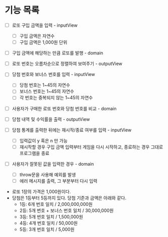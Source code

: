 # 기능 목록

- [ ] 로또 구입 금액을 입력 - inputView
  - [ ] 구입 금액은 자연수
  - [ ] 구입 금액은 1,000원 단위
- [ ] 구입 금액에 해당하는 만큼 로또를 발행 - domain
- [ ] 로또 번호는 오름차순으로 정렬하여 보여주기 - outputView
- [ ] 당첨 번호와 보너스 번호를 입력 - inputView
  - [ ] 당첨 번호는 1~45의 자연수
  - [ ] 보너스 번호는 1~45의 자연수
  - [ ] 각 번호는 중복되지 않는 1~45의 자연수
- [ ] 사용자가 구매한 로또 번호와 당첨 번호를 비교 - domain
- [ ] 당첨 내역 및 수익률을 출력 - outputView
- [ ] 당첨 통계를 출력한 뒤에는 재시작/종료 여부를 입력 - inputView
  - [ ] 입력값이 y 혹은 n 만 가능
  - [ ] 재시작할 경우 구입 금액 입력부터 게임을 다시 시작하고, 종료하는 경우 그대로 프로그램을 종료
- [ ] 사용자가 잘못된 값을 입력한 경우 - domain

  - [ ] throw문을 사용해 예외를 발생
  - [ ] 에러 메시지를 출력, 그 부분부터 다시 입력

- 로또 1장의 가격은 1,000원이다.
- 당첨은 1등부터 5등까지 있다. 당첨 기준과 금액은 아래와 같다.
  - 1등: 6개 번호 일치 / 2,000,000,000원
  - 2등: 5개 번호 + 보너스 번호 일치 / 30,000,000원
  - 3등: 5개 번호 일치 / 1,500,000원
  - 4등: 4개 번호 일치 / 50,000원
  - 5등: 3개 번호 일치 / 5,000원
